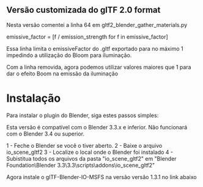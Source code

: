 ## Versão customizada do glTF 2.0 format

Nesta versão comentei a linha 64 em gltf2_blender_gather_materials.py

emissive_factor = [f / emission_strength for f in emissive_factor]

Essa linha limita o emissiveFactor do .gltf exportado para no máximo 1 impedindo a utilização do Bloom para iluminação.

Com a linha removida, agora podemos utilizar valores maiores que 1 para dar o efeito Boom na emissão da iluminação

# Instalação

Para instalar o plugin do Blender, siga estes passos simples:

Esta versão é compatível com o Blender 3.3.x e inferior. Não funcionará com o Blender 3.4 ou superior.

1 - Feche o Blender se você o tiver aberto.
2 - Baixe o arquivo io_scene_gltf2
3 - Localize o local onde o Blender foi instalado
4 - Subistitua todos os arquivos da pasta "io_scene_gltf2" em "Blender Foundation\Blender 3.3\3.3\scripts\addons\io_scene_gltf2"

Agora instale o glTF-Blender-IO-MSFS na versão versão 1.3.1 no link abaixo

